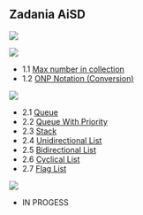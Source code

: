 
## Zadania AiSD

![](https://img.shields.io/badge/Autor-Szpak%20Kamil-blue.svg)

![](https://img.shields.io/badge/Module-First-success.svg)

- 1.1 [Max number in collection](https://github.com/Presoon/Algorithms-Structures/tree/master/Module%20I/1.%20Max%20number%20in%20collection)
- 1.2 [ONP Notation (Conversion)](https://github.com/Presoon/Algorithms-Structures/tree/master/Module%20I/2.%20ONP%20Notation%20%28Conversion%29)

![](https://img.shields.io/badge/Module-Second-success.svg)

- 2.1 [Queue](https://github.com/Presoon/Algorithms-Structures/tree/master/Module%20II/1.%20Queue)
- 2.2 [Queue With Priority](https://github.com/Presoon/Algorithms-Structures/tree/master/Module%20II/2.%20Queue%20With%20Priority)
- 2.3 [Stack](https://github.com/Presoon/Algorithms-Structures/tree/master/Module%20II/3.%20Stack)
- 2.4 [Unidirectional List](https://github.com/Presoon/Algorithms-Structures/tree/master/Module%20II/4.%20Unidirectional%20List)
- 2.5 [Bidirectional List](https://github.com/Presoon/Algorithms-Structures/tree/master/Module%20II/5.%20Bidirectional%20List)
- 2.6 [Cyclical List](https://github.com/Presoon/Algorithms-Structures/tree/master/Module%20II/6.%20Cyclical%20List)
- 2.7 [Flag List](https://github.com/Presoon/Algorithms-Structures/tree/master/Module%20II/7.%20Flag%20List)

![](https://img.shields.io/badge/Module-Third-yellow.svg)

- IN PROGESS
